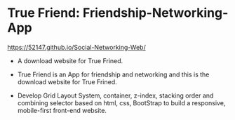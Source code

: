 # True Friend: Friendship-Networking-App

https://52147.github.io/Social-Networking-Web/
- A download website for True Frined.
- True Friend is an App for friendship and networking and this is the download website for True Frined.




- Develop Grid Layout System, container, z-index, stacking order and combining selector based on html, css, BootStrap to build a responsive, mobile-first front-end website.
